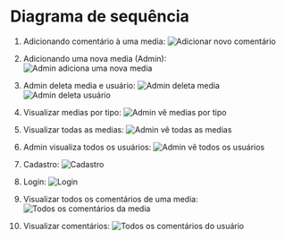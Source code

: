 # Diagrama de sequência

1. Adicionando comentário à uma media:
![Adicionar novo comentário](https://github.com/ppads-2024s1-g1/LendOps/assets/42143717/2a827fe7-5673-48ad-aa9e-817ea872ccfc)

2. Adicionando uma nova media (Admin):
![Admin adiciona uma nova media](https://github.com/ppads-2024s1-g1/LendOps/assets/42143717/5e58fd77-2877-486b-bcee-0d2497f3ee72)

3. Admin deleta media e usuário:
![Admin deleta media](https://github.com/ppads-2024s1-g1/LendOps/assets/42143717/00fa57f7-f774-4015-a8a2-32e878bbaf52)
![Admin deleta usuário](https://github.com/ppads-2024s1-g1/LendOps/assets/42143717/3f85efaa-06a0-40e4-9a69-2680f7053661)

4. Visualizar medias por tipo:
![Admin vê medias por tipo](https://github.com/ppads-2024s1-g1/LendOps/assets/42143717/911881f4-ffe8-4629-bbc8-3feb4ebe755b)

5. Visualizar todas as medias:
![Admin vê todas as medias](https://github.com/ppads-2024s1-g1/LendOps/assets/42143717/4afd0939-989a-4d97-8435-4cfa7b943512)

6. Admin visualiza todos os usuários:
![Admin vê todos os usuários](https://github.com/ppads-2024s1-g1/LendOps/assets/42143717/ad2ba33e-30ac-42b7-b903-3f94b096ad3d)

7. Cadastro:
![Cadastro](https://github.com/ppads-2024s1-g1/LendOps/assets/42143717/0fb92471-29fb-47e2-8c67-39c87aa1f72d)

8. Login:
![Login](https://github.com/ppads-2024s1-g1/LendOps/assets/42143717/2f4a910d-e411-4815-886e-ea7b483b3d21)

9. Visualizar todos os comentários de uma media:
![Todos os comentários da media](https://github.com/ppads-2024s1-g1/LendOps/assets/42143717/9804bbd5-e3a8-4893-94ce-c69541543fa0)

10. Visualizar comentários:
![Todos os comentários do usuário](https://github.com/ppads-2024s1-g1/LendOps/assets/42143717/2b681589-b8c3-4046-abb5-794e3998927c)
